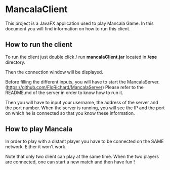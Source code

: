 # MancalaClient

This project is a JavaFX application used to play Mancala Game.
In this document you will find information on how to run this client.

## How to run the client

To run the client just double click / run **mancalaClient.jar** located in **/exe** directory.

Then the connection window will be displayed. 

Before filling the different inputs, you will have to start the MancalaServer. (https://github.com/FloRichard/MancalaServer) Please refer to the README.md of the server in order to know how to run it.

Then you will have to input your username, the address of the server and the port number. When the server is running, you will see the IP and the port on which he is connected so that you know these information.

## How to play Mancala

In order to play with a distant player you have to be connected on the SAME network. Either it won't work.

Note that only two client can play at the same time. When the two players are connected, one can start a new match and then have fun !

